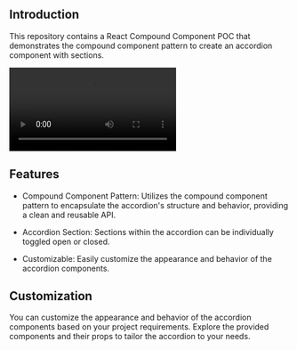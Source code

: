 ## Introduction

This repository contains a React Compound Component POC that demonstrates the compound component pattern to create an accordion component with sections.

<video src="./public/demo.mov"></video>

## Features

- Compound Component Pattern: Utilizes the compound component pattern to encapsulate the accordion's structure and behavior, providing a clean and reusable API.

- Accordion Section: Sections within the accordion can be individually toggled open or closed.

- Customizable: Easily customize the appearance and behavior of the accordion components.

## Customization

You can customize the appearance and behavior of the accordion components based on your project requirements. Explore the provided components and their props to tailor the accordion to your needs.
